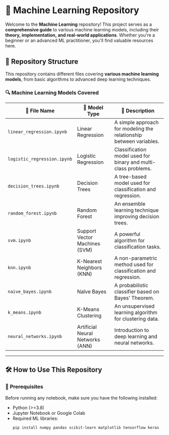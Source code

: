 # 🚀 Machine Learning Repository

Welcome to the **Machine Learning** repository! This project serves as a **comprehensive guide** to various machine learning models, including their **theory, implementation, and real-world applications**. Whether you're a beginner or an advanced ML practitioner, you'll find valuable resources here.  

## 📂 Repository Structure

This repository contains different files covering **various machine learning models**, from basic algorithms to advanced deep learning techniques.

### 🔍 **Machine Learning Models Covered**
| 📁 File Name | 📌 Model Type | 📝 Description |
|-------------|-------------|---------------|
| `linear_regression.ipynb` | Linear Regression | A simple approach for modeling the relationship between variables. |
| `logistic_regression.ipynb` | Logistic Regression | Classification model used for binary and multi-class problems. |
| `decision_trees.ipynb` | Decision Trees | A tree-based model used for classification and regression. |
| `random_forest.ipynb` | Random Forest | An ensemble learning technique improving decision trees. |
| `svm.ipynb` | Support Vector Machines (SVM) | A powerful algorithm for classification tasks. |
| `knn.ipynb` | K-Nearest Neighbors (KNN) | A non-parametric method used for classification and regression. |
| `naive_bayes.ipynb` | Naïve Bayes | A probabilistic classifier based on Bayes’ Theorem. |
| `k_means.ipynb` | K-Means Clustering | An unsupervised learning algorithm for clustering data. |
| `neural_networks.ipynb` | Artificial Neural Networks (ANN) | Introduction to deep learning and neural networks. |


---

## 🛠 How to Use This Repository

### 🔹 **Prerequisites**
Before running any notebook, make sure you have the following installed:
- Python (>=3.8)
- Jupyter Notebook or Google Colab
- Required ML libraries:  
  ```bash
  pip install numpy pandas scikit-learn matplotlib tensorflow keras
